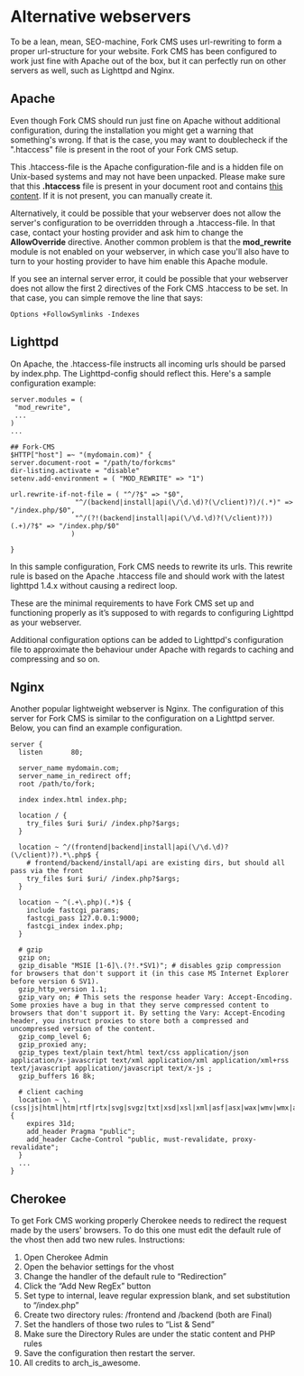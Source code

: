 # Alternative webservers

To be a lean, mean, SEO-machine, Fork CMS uses url-rewriting to form a proper url-structure for your website. Fork CMS has been configured to work just fine with Apache out of the box, but it can perfectly run on other servers as well, such as Lighttpd and Nginx.

## Apache

Even though Fork CMS should run just fine on Apache without additional configuration, during the installation you might get a warning that something's wrong. If that is the case, you may want to doublecheck if the ".htaccess" file is present in the root of your Fork CMS setup.

This .htaccess-file is the Apache configuration-file and is a hidden file on Unix-based systems and may not have been unpacked. Please make sure that this **.htaccess** file is present in your document root and contains [this content](https://github.com/forkcms/forkcms/blob/master/.htaccess#L1). If it is not present, you can manually create it.

Alternatively, it could be possible that your webserver does not allow the server's configuration to be overridden through a .htaccess-file. In that case, contact your hosting provider and ask him to change the **AllowOverride** directive. Another common problem is that the **mod_rewrite** module is not enabled on your webserver, in which case you'll also have to turn to your hosting provider to have him enable this Apache module.

If you see an internal server error, it could be possible that your webserver does not allow the first 2 directives of the Fork CMS .htaccess to be set. In that case, you can simple remove the line that says:

```
Options +FollowSymlinks -Indexes
```

## Lighttpd

On Apache, the .htaccess-file instructs all incoming urls should be parsed by index.php. The Lighttpd-config should reflect this. Here's a sample configuration example:

```
server.modules = (
 "mod_rewrite",
 ...
)
...

## Fork-CMS
$HTTP["host"] =~ "(mydomain.com)" {
server.document-root = "/path/to/forkcms"
dir-listing.activate = "disable"
setenv.add-environment = ( "MOD_REWRITE" => "1")

url.rewrite-if-not-file = ( "^/?$" => "$0",
                "^/(backend|install|api(\/\d.\d)?(\/client)?)/(.*)" => "/index.php/$0",
                "^/(?!(backend|install|api(\/\d.\d)?(\/client)?))(.+)/?$" => "/index.php/$0"
               )

}
```

In this sample configuration, Fork CMS needs to rewrite its urls. This rewrite rule is based on the Apache .htaccess file and should work with the latest lighttpd 1.4.x without causing a redirect loop.

These are the minimal requirements to have Fork CMS set up and functioning properly as it’s supposed to with regards to configuring Lighttpd as your webserver.

Additional configuration options can be added to Lighttpd's configuration file to approximate the behaviour under Apache with regards to caching and compressing and so on.

## Nginx

Another popular lightweight webserver is Nginx. The configuration of this server for Fork CMS is similar to the configuration on a Lighttpd server. Below, you can find an example configuration.

```
server {
  listen       80;

  server_name mydomain.com;
  server_name_in_redirect off;
  root /path/to/fork;

  index index.html index.php;
  
  location / {
  	try_files $uri $uri/ /index.php?$args;
  }
  
  location ~ ^/(frontend|backend|install|api(\/\d.\d)?(\/client)?).*\.php$ {
  	# frontend/backend/install/api are existing dirs, but should all pass via the front
  	try_files $uri $uri/ /index.php?$args;
  }
  
  location ~ ^(.+\.php)(.*)$ {
    include fastcgi_params;
    fastcgi_pass 127.0.0.1:9000;
    fastcgi_index index.php;
  }

  # gzip
  gzip on;
  gzip_disable "MSIE [1-6]\.(?!.*SV1)"; # disables gzip compression for browsers that don't support it (in this case MS Internet Explorer before version 6 SV1).
  gzip_http_version 1.1;
  gzip_vary on; # This sets the response header Vary: Accept-Encoding. Some proxies have a bug in that they serve compressed content to browsers that don't support it. By setting the Vary: Accept-Encoding header, you instruct proxies to store both a compressed and uncompressed version of the content.
  gzip_comp_level 6;
  gzip_proxied any;
  gzip_types text/plain text/html text/css application/json application/x-javascript text/xml application/xml application/xml+rss text/javascript application/javascript text/x-js ;
  gzip_buffers 16 8k;

  # client caching
  location ~ \.(css|js|html|htm|rtf|rtx|svg|svgz|txt|xsd|xsl|xml|asf|asx|wax|wmv|wmx|avi|bmp|class|divx|doc|docx|exe|gif|gz|gzip|ico|jpg|jpeg|jpe|mdb|mid|midi|mov|qt|mp3|m4a|mp4|m4v|mpeg|mpg|mpe|mpp|odb|odc|odf|odg|odp|ods|odt|ogg|pdf|png|pot|pps|ppt|pptx|ra|ram|swf|tar|tif|tiff|wav|wma|woff|wri|xla|xls|xlsx|xlt|xlw|zip)$ {
    expires 31d;
    add_header Pragma "public";
    add_header Cache-Control "public, must-revalidate, proxy-revalidate";
  }
  ...
}
```

## Cherokee

To get Fork CMS working properly Cherokee needs to redirect the request made by the users' browsers. To do this one must edit the default rule of the vhost then add two new rules. Instructions:

1. Open Cherokee Admin
2. Open the behavior settings for the vhost
3. Change the handler of the default rule to “Redirection”
4. Click the “Add New RegEx” button
5. Set type to internal, leave regular expression blank, and set substitution to “/index.php”
6. Create two directory rules: /frontend and /backend (both are Final)
7. Set the handlers of those two rules to “List & Send”
8. Make sure the Directory Rules are under the static content and PHP rules
9. Save the configuration then restart the server.
10. All credits to arch_is_awesome.
